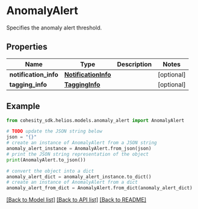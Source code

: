 # AnomalyAlert

Specifies the anomaly alert threshold.

## Properties

Name | Type | Description | Notes
------------ | ------------- | ------------- | -------------
**notification_info** | [**NotificationInfo**](NotificationInfo.md) |  | [optional] 
**tagging_info** | [**TaggingInfo**](TaggingInfo.md) |  | [optional] 

## Example

```python
from cohesity_sdk.helios.models.anomaly_alert import AnomalyAlert

# TODO update the JSON string below
json = "{}"
# create an instance of AnomalyAlert from a JSON string
anomaly_alert_instance = AnomalyAlert.from_json(json)
# print the JSON string representation of the object
print(AnomalyAlert.to_json())

# convert the object into a dict
anomaly_alert_dict = anomaly_alert_instance.to_dict()
# create an instance of AnomalyAlert from a dict
anomaly_alert_from_dict = AnomalyAlert.from_dict(anomaly_alert_dict)
```
[[Back to Model list]](../README.md#documentation-for-models) [[Back to API list]](../README.md#documentation-for-api-endpoints) [[Back to README]](../README.md)


